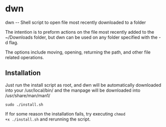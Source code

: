 # dwn

dwn -- Shell script to open file most recently downloaded to a folder

The intention is to preform actions on the file most recently added to the ~/Downloads folder, but dwn can be used on any folder specified with the -d flag.

The options include moving, opening, returning the path, and other file related operations.

## Installation
Just run the install script as root, and dwn will be automatically downloaded into your /usr/local/bin/ and the manpage will be downloaded into /usr/share/man/man1/
```
sudo ./install.sh
```

If for some reason the installation fails, try executing <code>chmod +x ./install.sh</code>
and rerunning the script.
